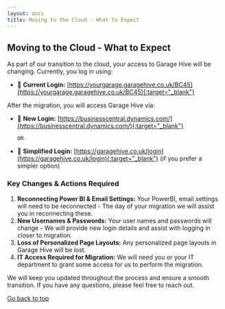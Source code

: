 ```yaml
---
layout: docs
title: Moving to the Cloud - What to Expect
---
```


<a name="top"></a>

## Moving to the Cloud - What to Expect
As part of our transition to the cloud, your access to Garage Hive will be changing. Currently, you log in using:

   * 🔗 **Current Login:** [https://yourgarage.garagehive.co.uk/BC45](https://yourgarage.garagehive.co.uk/BC45){:target="_blank"}

After the migration, you will access Garage Hive via:

   * 🔗 **New Login:** [https://businesscentral.dynamics.com/](https://businesscentral.dynamics.com/){:target="_blank"}
      
         OR

   * 🔗 **Simplified Login:** [https://garagehive.co.uk/login](https://garagehive.co.uk/login){:target="_blank"} (if you prefer a simpler option)


### Key Changes & Actions Required
1. **Reconnecting Power BI & Email Settings:** Your PowerBI, email settings will need to be reconnected - The day of your migration we will assist you in reconnecting these. 
2. **New Usernames & Passwords:** Your user names and passwords will change - We will provide new login details and assist with logging in closer to migration.
3. **Loss of Personalized Page Layouts:** Any personalized page layouts in Garage Hive will be lost.
4. **IT Access Required for Migration:** We will need you or your IT department to grant some access for us to perform the migration.

We will keep you updated throughout the process and ensure a smooth transition. If you have any questions, please feel free to reach out.

[Go back to top](#top)